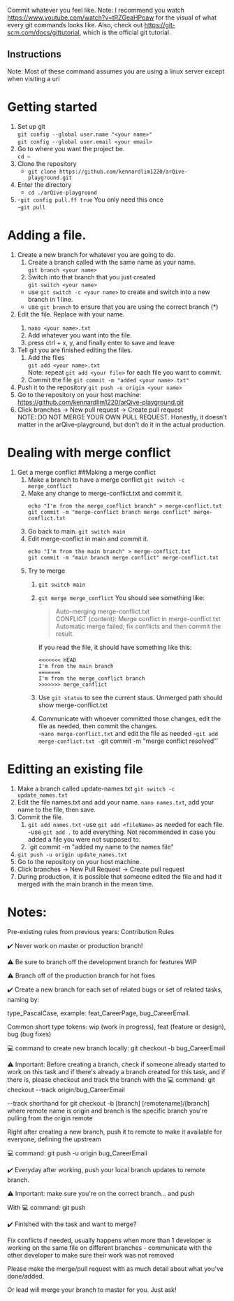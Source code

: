 Commit whatever you feel like.
Note: I recommend you watch https://www.youtube.com/watch?v=tRZGeaHPoaw for the visual of what every git commands looks like.
Also, check out https://git-scm.com/docs/gittutorial, which is the official git tutorial.

## Instructions
Note: Most of these command assumes you are using a linux server except when visiting a url
#

# Getting started
1. Set up git  
   `git config --global user.name "<your name>"`  
   `git config --global user.email <your email>`  
2. Go to where you want the project be.  
   `cd ~`  
3. Clone the repository  
   - `git clone https://github.com/kennardlim1220/arQive-playground.git`  
4. Enter the directory
   - `cd ./arQive-playground` 
5. 
   -`git config pull.ff true` You only need this once  
   -`git pull`
# Adding a file.
1. Create a new branch for whatever you are going to do.  
   1. Create a branch called with the same name as your name.  
      `git branch <your name>`
   2. Switch into that branch that you just created  
      `git switch <your name>`
   -  use `git switch -c <your name>` to create and switch into a new branch in 1 line.  
   -  use `git branch` to ensure that you are using the correct branch (*<your name>)  
2. Edit the file. Replace <your name> with your name.  
     1. `nano <your name>.txt`
     2.  Add whatever you want into the file.  
     3.  press ctrl + x, y, and finally enter to save and leave  
3. Tell git you are finished editing the files.  
   1. Add the files  
      `git add <your name>.txt` <br />
      Note: repeat `git add <your file>` for each file you want to commit.
   2. Commit the file
      `git commit -m "added <your name>.txt"` 
4. Push it to the repository
   `git push -u origin <your name>`
5. Go to the repository on your host machine: https://github.com/kennardlim1220/arQive-playground.git  
6. Click branches -> New pull request -> Create pull request  
NOTE: DO NOT MERGE YOUR OWN PULL REQUEST. Honestly, it doesn't matter in the arQive-playground, but don't do it in the actual production.  

# Dealing with merge conflict  
1. Get a merge conflict
   ##Making a merge conflict
   1. Make a branch to have a merge conflict
      `git switch -c merge_conflict`
   2. Make any change to merge-conflict.txt and commit it.
      ```
      echo "I'm from the merge_conflict branch" > merge-conflict.txt
      git commit -m "merge-conflict branch merge conflict" merge-conflict.txt
      ```
   3. Go back to main.
      `git switch main`
   4. Edit merge-conflict in main and commit it.
      ```
      echo "I'm from the main branch" > merge-conflict.txt
      git commit -m "main branch merge conflict" merge-conflict.txt
      ```
   5. Try to merge
      1. `git switch main`
      2. `git merge merge_conflict`
         You should see something like: 
         >Auto-merging merge-conflict.txt  
         CONFLICT (content): Merge conflict in merge-conflict.txt  
         Automatic merge failed; fix conflicts and then commit the result.  
      
         If you read the file, it should have something like this:
         ```
         <<<<<<< HEAD
         I'm from the main branch
         =======
         I'm from the merge_conflict branch
         >>>>>>> merge_conflict
         ```
      3. Use `git status` to see the current staus. Unmerged path should show merge-conflict.txt
      4. Communicate with whoever committed those changes, edit the file as needed, then commit the changes.  
         -`nano merge-conflict.txt` and edit the file as needed
         -`git add merge-conflict.txt
         -`git commit -m "merge conflict resolved"`

# Editting an existing file
1. Make a branch called update-names.txt
   `git switch -c update_names.txt`
2. Edit the file names.txt and add your name.
   `nano names.txt`, add your name to the file, then save.
3. Commit the file.
   1. `git add names.txt`
      -use `git add <fileName>` as needed for each file.
      -use `git add .` to add everything. Not recommended in case you added a file you were not supposed to.
   2. `git commit -m "added my name to the names file"
4. `git push -u origin update_names.txt`
5. Go to the repository on your host machine.
6. Click branches -> New Pull Request -> Create pull request
7. During production, it is possible that someone edited the file and had it merged with the main branch in the mean time.

# Notes:
Pre-existing rules from previous years:
Contribution Rules

✔️ Never work on master or production branch!

⚠️ Be sure to branch off the development branch for features WIP

⚠️ Branch off of the production branch for hot fixes


✔️ Create a new branch for each set of related bugs or set of related tasks, naming by:


type_PascalCase, example: feat_CareerPage, bug_CareerEmail.


Common short type tokens: wip (work in progress), feat (feature or design), bug (bug fixes)


💻 command to create new branch locally: git checkout -b bug_CareerEmail


⚠️ Important: Before creating a branch, check if someone already started to work on this task and if there's already a branch created for this task, and if there is, please checkout and track the branch with the 💻 command: git checkout --track origin/bug_CareerEmail


--track shorthand for git checkout -b [branch] [remotename]/[branch] where remote name is origin and branch is the specific branch you're pulling from the origin remote


Right after creating a new branch, push it to remote to make it available for everyone, defining the upstream


💻 command: git push -u origin bug_CareerEmail


✔️ Everyday after working, push your local branch updates to remote branch.


⚠️ Important: make sure you're on the correct branch... and push


With 💻 command: git push


✔️ Finished with the task and want to merge?


Fix conflicts if needed, usually happens when more than 1 developer is working on the same file on different branches - communicate with the other developer to make sure their work was not removed


Please make the merge/pull request with as much detail about what you've done/added.


Or lead will merge your branch to master for you. Just ask!



